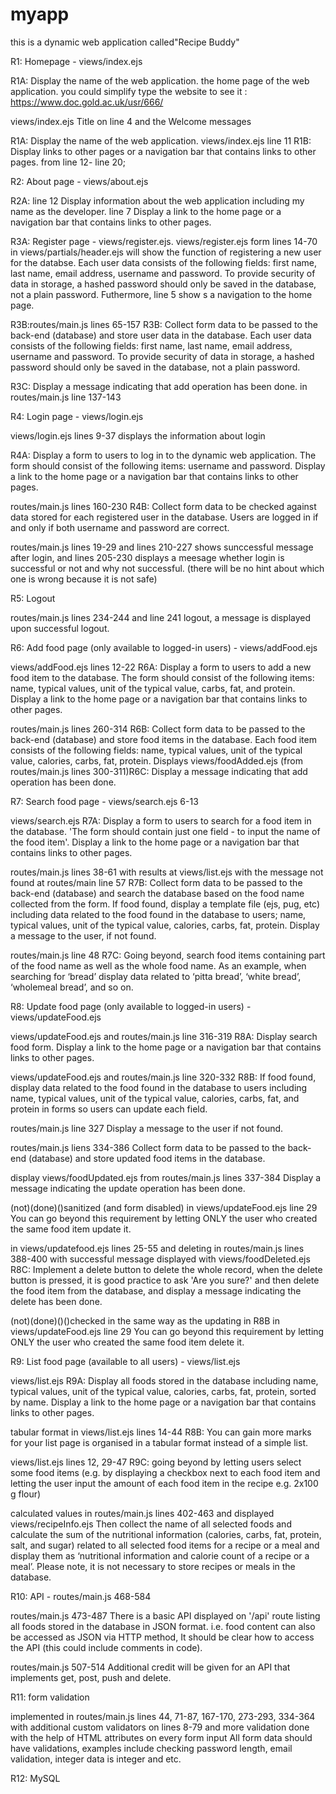 # myapp

this is a dynamic web application called"Recipe Buddy"

R1: Homepage - views/index.ejs

R1A: Display the name of the web application. the home page of the web application.  you could simplify type the website to see it :
https://www.doc.gold.ac.uk/usr/666/

views/index.ejs Title on line 4 and the Welcome messages  

R1A: Display the name of the web application. views/index.ejs line 11 
R1B:  Display links to other pages or a navigation bar that contains links to other pages. from line 12- line 20;

R2: About page - views/about.ejs

R2A: line 12 Display information about the web application including my name as the developer. line 7 Display a link to the home page or a navigation bar that contains links to other pages.

R3A: Register page - views/register.ejs. views/register.ejs form lines 14-70 in views/partials/header.ejs will show the function of registering a new user for the databse. Each user data consists of the following fields: first name, last name, email address, username and password. To provide security of data in storage, a hashed password should only be saved in the database, not a plain password. Futhermore, line 5 show s a navigation to the home page.

R3B:routes/main.js lines 65-157 R3B: Collect form data to be passed to the back-end (database) and store user data in the database. Each user data consists of the following fields: first name, last name, email address, username and password. To provide security of data in storage, a hashed password should only be saved in the database, not a plain password.

R3C: Display a message indicating that add operation has been done. in routes/main.js line 137-143 

R4: Login page - views/login.ejs

views/login.ejs lines 9-37 displays the information about login

R4A: Display a form to users to log in to the dynamic web application. The form should consist of the following items: username and password. Display a link to the home page or a navigation bar that contains links to other pages.

routes/main.js lines 160-230 R4B: Collect form data to be checked against data stored for each registered user in the database. Users are logged in if and only if both username and password are correct.

routes/main.js lines 19-29 and lines 210-227 shows sunccessful message after login, and lines 205-230 displays a meesage whether login is successful or not and why not successful. (there will be no hint about which one is wrong because it is not safe)

R5: Logout

routes/main.js lines 234-244 and line 241 logout, a message is displayed upon successful logout.

R6: Add food page (only available to logged-in users) - views/addFood.ejs

views/addFood.ejs lines 12-22 R6A: Display a form to users to add a new food item to the database. The form should consist of the following items: name, typical values, unit of the typical value, carbs, fat, and protein. Display a link to the home page or a navigation bar that contains links to other pages.

routes/main.js lines 260-314 R6B: Collect form data to be passed to the back-end (database) and store food items in the database. Each food item consists of the following fields: name, typical values, unit of the typical value, calories, carbs, fat, protein. Displays views/foodAdded.ejs (from routes/main.js lines 300-311)R6C: Display a message indicating that add operation has been done.

R7: Search food page - views/search.ejs 6-13

views/search.ejs R7A: Display a form to users to search for a food item in the database. 'The form should contain just one field - to input the name of the food item'. Display a link to the home page or a navigation bar that contains links to other pages.

routes/main.js lines 38-61 with results at views/list.ejs with the message not found at routes/main line 57 R7B: Collect form data to be passed to the back-end (database) and search the database based on the food name collected from the form. If food found, display a template file (ejs, pug, etc) including data related to the food found in the database to users; name, typical values, unit of the typical value, calories, carbs, fat, protein. Display a message to the user, if not found.

routes/main.js line 48 R7C: Going beyond, search food items containing part of the food name as well as the whole food name. As an example, when searching for ‘bread’ display data related to ‘pitta bread’, ‘white bread’, ‘wholemeal bread’, and so on.

R8: Update food page (only available to logged-in users) - views/updateFood.ejs

views/updateFood.ejs and routes/main.js line 316-319
R8A: Display search food form. Display a link to the home page or a navigation bar that contains links to other pages.

views/updateFood.ejs and routes/main.js line 320-332
 R8B: If food found, display data related to the food found in the database to users including name, typical values, unit of the typical value, calories, carbs, fat, and protein in forms so users can update each field.

routes/main.js line 327 Display a message to the user if not found.

routes/main.js liens 334-386 Collect form data to be passed to the back-end (database) and store updated food items in the database.

display views/foodUpdated.ejs from routes/main.js lines 337-384 Display a message indicating the update operation has been done.

(not)(done)()sanitized (and form disabled) in views/updateFood.ejs line 29 You can go beyond this requirement by letting ONLY the user who created the same food item update it.

 in views/updatefood.ejs lines 25-55 and deleting in routes/main.js lines 388-400 with successful message displayed with views/foodDeleted.ejs R8C: Implement a delete button to delete the whole record, when the delete button is pressed, it is good practice to ask 'Are you sure?' and then delete the food item from the database, and display a message indicating the delete has been done.

(not)(done)()()checked in the same way as the updating in R8B in views/updateFood.ejs line 29 You can go beyond this requirement by letting ONLY the user who created the same food item delete it.

R9: List food page (available to all users) - views/list.ejs

views/list.ejs R9A: Display all foods stored in the database including name, typical values, unit of the typical value, calories, carbs, fat, protein,  sorted by name. Display a link to the home page or a navigation bar that contains links to other pages.

tabular format in views/list.ejs lines 14-44 R8B: You can gain more marks for your list page is organised in a tabular format instead of a simple list.

views/list.ejs lines 12, 29-47 R9C: going beyond by letting users select some food items (e.g. by displaying a checkbox next to each food item and letting the user input the amount of each food item in the recipe e.g. 2x100 g flour)

calculated values in routes/main.js lines 402-463 and displayed views/recipeInfo.ejs Then collect the name of all selected foods and calculate the sum of the nutritional information (calories, carbs, fat, protein, salt, and sugar) related to all selected food items for a recipe or a meal and display them as ‘nutritional information and calorie count of a recipe or a meal’. Please note, it is not necessary to store recipes or meals in the database.

R10: API - routes/main.js 468-584

routes/main.js 473-487 There is a basic API displayed on '/api' route listing all foods stored in the database in JSON format. i.e. food content can also be accessed as JSON via HTTP method, It should be clear how to access the API (this could include comments in code).

routes/main.js 507-514 Additional credit will be given for an API that implements get, post, push and delete.

R11: form validation

implemented in routes/main.js lines 44, 71-87, 167-170, 273-293,
334-364 with additional custom validators on lines 8-79 and more validation done with the help of HTML attributes on every form input All form data should have validations, examples include checking password length, email validation, integer data is integer and etc.

R12: MySQL
